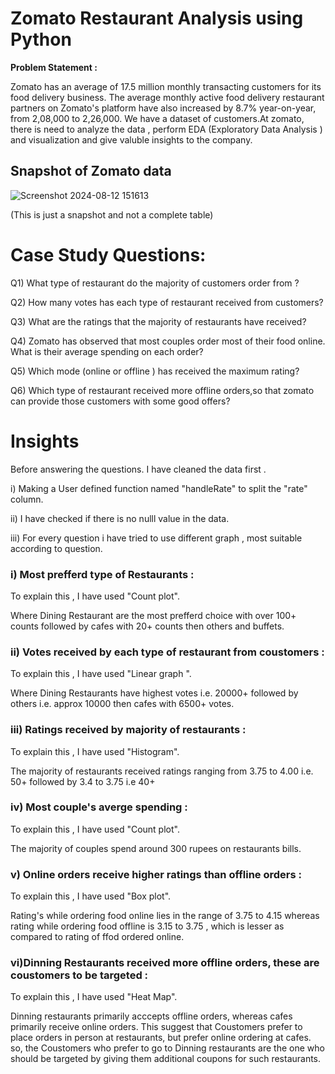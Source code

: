 
# Zomato Restaurant Analysis using Python



**Problem Statement :**

Zomato has an average of 17.5 million monthly transacting customers for its food delivery business. The average monthly active food delivery restaurant partners on Zomato's platform have also increased by 8.7% year-on-year, from 2,08,000 to  2,26,000. We have a dataset of customers.At zomato, there is need to analyze the data , perform EDA (Exploratory Data Analysis ) and visualization and give valuble insights to the company.  

## Snapshot of Zomato data 

![Screenshot 2024-08-12 151613](https://github.com/user-attachments/assets/aa86f29f-d431-44cd-804f-58bef0b04d12)

(This is just a snapshot and not a complete table)



# Case Study Questions:

Q1) What type of restaurant do the majority of customers order from ? 

Q2) How many votes has each type of restaurant received from customers?

Q3) What are the ratings that the majority of restaurants have received?

Q4) Zomato has observed that most couples order most of their food online. What is their average spending on each order?

Q5) Which mode (online or offline ) has received the maximum rating?

Q6) Which type of restaurant received more offline orders,so that zomato can provide those customers with some good offers?



# Insights
 
 Before answering the questions. I have cleaned the data first .

 i) Making a User defined function named "handleRate" to split the "rate" column.

ii) I have checked if there is no nulll value in the data. 

iii) For every question i have tried to use different graph , most suitable according to question.

### i) Most prefferd type of Restaurants :

 To explain this , I have used "Count plot".

 Where Dining Restaurant are the most prefferd choice with over 100+ counts followed by cafes with 20+ counts then others and buffets. 

### ii) Votes received by each type of restaurant from coustomers : 

To explain this , I have used "Linear graph ".

Where Dining Restaurants have highest votes i.e. 20000+ followed by others i.e. approx 10000 then cafes with 6500+ votes.

### iii) Ratings received by majority of restaurants :

To explain this , I have used "Histogram".

The majority of restaurants received ratings ranging from 3.75 to 4.00 i.e. 50+ followed by 3.4 to 3.75 i.e 40+

### iv) Most couple's averge spending :

To explain this , I have used "Count plot".

The majority of couples spend around 300 rupees on restaurants bills.

### v) Online orders receive higher ratings than offline orders :

To explain this , I have used "Box plot".

Rating's while ordering food online lies in the range of 3.75 to 4.15 whereas rating while ordering food offline is 3.15 to 3.75 , which is lesser as compared to rating of ffod ordered online.  

### vi)Dinning Restaurants received more offline orders, these are coustomers to be targeted :

To explain this , I have used "Heat Map".

Dinning restaurants primarily acccepts offline orders, whereas cafes primarily receive online orders. This suggest that Coustomers prefer to place orders in person at restaurants, but prefer online ordering at cafes. so, the Coustomers who prefer to go to Dinning restaurants are the one who should be targeted by giving them additional coupons for such restaurants. 

